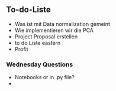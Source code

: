 ## To-do-Liste

- Was ist mit Data normalization gemeint
- Wie implementieren wir die PCA  
- Project Proposal erstellen  
- to do Liste eastern
- Profit

### Wednesday Questions

- Notebooks or in .py file?
- 
